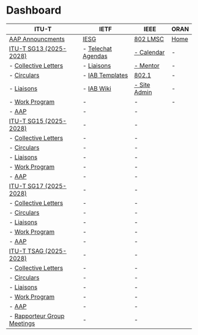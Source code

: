 # Dashboard
| ITU-T | IETF | IEEE | ORAN |
| --- | --- | --- | --- |
| [AAP Announcments](https://www.itu.int/t/aap/announcements) | [IESG](https://www.ietf.org/about/groups/iesg)|[802 LMSC](https:https://ieee802.org/) | [Home](https://oranalliance.atlassian.net/wiki/spaces/OAH/overview) |
| [ITU-T SG13 (2025-2028)](https://www.itu.int/en/ITU-T/studygroups/2025-2028/13/Pages/default.aspx) | - [Telechat Agendas](https://datatracker.ietf.org/iesg/agenda/) | [- Calendar](https://ieee802.org/802tele_calendar.html) | - |
| - [Collective Letters](https://www.itu.int/md/T25-SG13-COL/en) | - [Liaisons](https://datatracker.ietf.org/liaison/) | [ - Mentor](https://mentor.ieee.org/802-ec/documents)| - |
| - [Circulars](https://www.itu.int/md/meetingdoc.asp?lang=en&parent=T25-TSB-CIR&destination=SG13) | - [IAB Templates](https://github.com/intarchboard/liaison-templates) | [802.1](https://1.ieee802.org/)| - |
| - [Liaisons](https://www.itu.int/net4/itu-t/ls/Home/ls_search?from=9684,&after=2025-01-01&before=2028-12-31&to=-1,,&title=) | - [IAB Wiki](https://wiki.ietf.org/group/iab/ITU-T_liaison_relationship) | [ - Site Admin](https://1.ieee802.org/wp-admin)| - |
| - [Work Program](https://www.itu.int/ITU-T/workprog/wp_search.aspx?sg=13) | - | - | - |
| - [AAP](https://www.itu.int/t/aap/aap-recs?sg=13) | - | - |
| [ITU-T SG15 (2025-2028)](https://www.itu.int/en/ITU-T/studygroups/2025-2028/15/Pages/default.aspx) | - | - |
| - [Collective Letters](https://www.itu.int/md/T25-SG15-COL/en) | - | - |
| - [Circulars](https://www.itu.int/md/meetingdoc.asp?lang=en&parent=T25-TSB-CIR&destination=SG15) | - | - |
| - [Liaisons](https://www.itu.int/net4/itu-t/ls/Home/ls_search?from=9685,&after=2025-01-01&before=2028-12-31&to=-1,,&title=) | - | - |
| - [Work Program](https://www.itu.int/ITU-T/workprog/wp_search.aspx?sg=15) | - | - |
| - [AAP](https://www.itu.int/t/aap/aap-recs?sg=15) | - | - |
| [ITU-T SG17 (2025-2028)](https://www.itu.int/en/ITU-T/studygroups/2025-2028/17/Pages/default.aspx) | - | - |
| - [Collective Letters](https://www.itu.int/md/T25-SG17-COL/en) | - | - |
| - [Circulars](https://www.itu.int/md/meetingdoc.asp?lang=en&parent=T25-TSB-CIR&destination=SG17) | - | - |
| - [Liaisons](https://www.itu.int/net4/itu-t/ls/Home/ls_search?from=9687,&after=2025-01-01&before=2028-12-31&to=-1,,&title=) | - | - |
| - [Work Program](https://www.itu.int/ITU-T/workprog/wp_search.aspx?sg=17) | - | - |
| - [AAP](https://www.itu.int/t/aap/aap-recs?sg=17) | - | - |
| [ITU-T TSAG (2025-2028)](https://www.itu.int/en/ITU-T/tsag/2025-2028/Pages/default.aspx) | - | - |
| - [Collective Letters](https://www.itu.int/md/T25-TSAG-COL/en) | - | - |
| - [Circulars](https://www.itu.int/md/meetingdoc.asp?lang=en&parent=T25-TSB-CIR&destination=TSAG) | - | - |
| - [Liaisons](https://www.itu.int/net4/itu-t/ls/Home/ls_search?from=9688,&after=2025-01-01&before=2028-12-31&to=-1,,&title=) | - | - |
| - [Work Program](https://www.itu.int/ITU-T/workprog/wp_search.aspx?sg=tsag) | - | - |
| - [AAP](https://www.itu.int/t/aap/aap-recs?sg=tsag) | - | - |
| - [Rapporteur Group Meetings](https://www.itu.int/net/ITU-T/lists/rgm.aspx?Group=0&Q=-1&From=2025-04-01&To=2028-12-29) | - | - |
